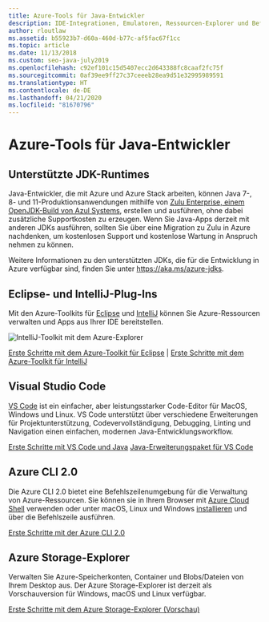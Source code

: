 ```yaml
---
title: Azure-Tools für Java-Entwickler
description: IDE-Integrationen, Emulatoren, Ressourcen-Explorer und Befehlszeilenschnittstellen für Java-Entwickler, die in Azure arbeiten.
author: rloutlaw
ms.assetid: b55923b7-d60a-460d-b77c-af5fac67f1cc
ms.topic: article
ms.date: 11/13/2018
ms.custom: seo-java-july2019
ms.openlocfilehash: c92ef101c15d5407ecc2d643388fc8caaf2fc75f
ms.sourcegitcommit: 0af39ee9ff27c37ceeeb28ea9d51e32995989591
ms.translationtype: HT
ms.contentlocale: de-DE
ms.lasthandoff: 04/21/2020
ms.locfileid: "81670796"
---
```

# <a name="azure-tools-for-java-developers"></a>Azure-Tools für Java-Entwickler

## <a name="supported-jdk-runtimes"></a>Unterstützte JDK-Runtimes

Java-Entwickler, die mit Azure und Azure Stack arbeiten, können Java 7-, 8- und 11-Produktionsanwendungen mithilfe von [Zulu Enterprise, einem OpenJDK-Build von Azul Systems](https://www.azul.com/downloads/azure-only/zulu/), erstellen und ausführen, ohne dabei zusätzliche Supportkosten zu erzeugen. Wenn Sie Java-Apps derzeit mit anderen JDKs ausführen, sollten Sie über eine Migration zu Zulu in Azure nachdenken, um kostenlosen Support und kostenlose Wartung in Anspruch nehmen zu können.

Weitere Informationen zu den unterstützten JDKs, die für die Entwicklung in Azure verfügbar sind, finden Sie unter <https://aka.ms/azure-jdks>.

## <a name="eclipse-and-intellij-plugins"></a>Eclipse- und IntelliJ-Plug-Ins

Mit den Azure-Toolkits für [Eclipse](/azure/developer/java/toolkit-for-eclipse) und [IntelliJ](/azure/developer/java/toolkit-for-intellij) können Sie Azure-Ressourcen verwalten und Apps aus Ihrer IDE bereitstellen.

![IntelliJ-Toolkit mit dem Azure-Explorer](media/intelliJ-azure-explorer.png)

[Erste Schritte mit dem Azure-Toolkit für Eclipse](/azure/app-service-web/app-service-web-eclipse-create-hello-world-web-app) | [Erste Schritte mit dem Azure-Toolkit für IntelliJ](/azure/app-service-web/app-service-web-intellij-create-hello-world-web-app)

## <a name="visual-studio-code"></a>Visual Studio Code

[VS Code](https://code.visualstudio.com/) ist ein einfacher, aber leistungsstarker Code-Editor für MacOS, Windows und Linux. VS Code unterstützt über verschiedene Erweiterungen für Projektunterstützung, Codevervollständigung, Debugging, Linting und Navigation einen einfachen, modernen Java-Entwicklungsworkflow.

[Erste Schritte mit VS Code und Java](https://code.visualstudio.com/docs/java)
[Java-Erweiterungspaket für VS Code](https://code.visualstudio.com/docs/java/extensions)

## <a name="azure-cli-20"></a>Azure CLI 2.0

Die Azure CLI 2.0 bietet eine Befehlszeilenumgebung für die Verwaltung von Azure-Ressourcen. Sie können sie in Ihrem Browser mit [Azure Cloud Shell](/azure/cloud-shell/overview) verwenden oder unter macOS, Linux und Windows [installieren](/cli/azure/install-azure-cli) und über die Befehlszeile ausführen.

[Erste Schritte mit der Azure CLI 2.0](/cli/azure/get-started-with-azure-cli)

## <a name="azure-storage-explorer"></a>Azure Storage-Explorer

Verwalten Sie Azure-Speicherkonten, Container und Blobs/Dateien von Ihrem Desktop aus. Der Azure Storage-Explorer ist derzeit als Vorschauversion für Windows, macOS und Linux verfügbar.

[Erste Schritte mit dem Azure Storage-Explorer (Vorschau)](/azure/vs-azure-tools-storage-manage-with-storage-explorer)
